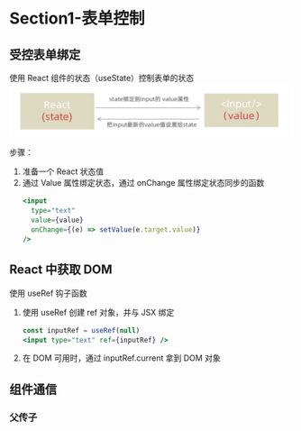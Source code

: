 # Section1-表单控制

## 受控表单绑定

使用 React 组件的状态（useState）控制表单的状态  
![image.png](../../img/reactNotes/bind.png ":size=60%")

步骤：

1. 准备一个 React 状态值
2. 通过 Value 属性绑定状态，通过 onChange 属性绑定状态同步的函数
   ```jsx
   <input
     type="text"
     value={value}
     onChange={(e) => setValue(e.target.value)}
   />
   ```

## React 中获取 DOM

使用 useRef 钩子函数

1. 使用 useRef 创建 ref 对象，并与 JSX 绑定

   ```jsx
   const inputRef = useRef(null)
   <input type="text" ref={inputRef} />
   ```

2. 在 DOM 可用时，通过 inputRef.current 拿到 DOM 对象

## 组件通信

### 父传子
